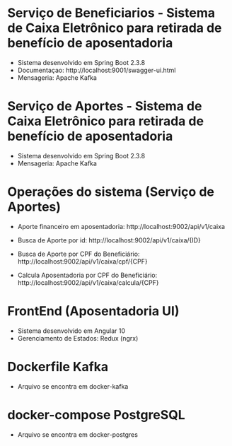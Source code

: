 # Serviço de Beneficiarios - Sistema de Caixa Eletrônico para retirada de benefício de aposentadoria

- Sistema desenvolvido em Spring Boot 2.3.8
- Documentaçao: http://localhost:9001/swagger-ui.html
- Mensageria: Apache Kafka


# Serviço de Aportes - Sistema de Caixa Eletrônico para retirada de benefício de aposentadoria

- Sistema desenvolvido em Spring Boot 2.3.8
- Mensageria: Apache Kafka

# Operações do sistema (Serviço de Aportes)

- Aporte financeiro em aposentadoria: http://localhost:9002/api/v1/caixa

- Busca de Aporte por id: http://localhost:9002/api/v1/caixa/{ID}

- Busca de Aporte por CPF do Beneficiário: http://localhost:9002/api/v1/caixa/cpf/{CPF}

- Calcula Aposentadoria por CPF do Beneficiário: http://localhost:9002/api/v1/caixa/calcula/{CPF}


# FrontEnd (Aposentadoria UI)

- Sistema desenvolvido em Angular 10
- Gerenciamento de Estados: Redux (ngrx)


# Dockerfile Kafka

- Arquivo se encontra em docker-kafka


# docker-compose PostgreSQL

- Arquivo se encontra em docker-postgres